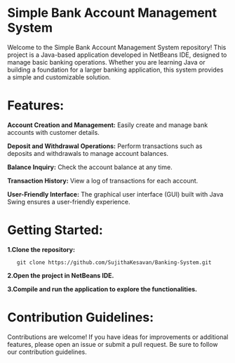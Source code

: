# Simple Bank Account Management System

 Welcome to the Simple Bank Account Management System repository! This project is a Java-based application developed in NetBeans IDE, designed to manage basic banking operations. Whether you are learning Java or building a foundation for a larger banking application, this system provides a simple and customizable solution.

# Features:

**Account Creation and Management:** Easily create and manage bank accounts with customer details.

**Deposit and Withdrawal Operations:** Perform transactions such as deposits and withdrawals to manage account balances.

**Balance Inquiry:** Check the account balance at any time.

**Transaction History:** View a log of transactions for each account.

**User-Friendly Interface:** The graphical user interface (GUI) built with Java Swing ensures a user-friendly experience.

# Getting Started:

  **1.Clone the repository:**

       git clone https://github.com/SujithaKesavan/Banking-System.git

  **2.Open the project in NetBeans IDE.**

 **3.Compile and run the application to explore the functionalities.**   

# Contribution Guidelines:
Contributions are welcome! If you have ideas for improvements or additional features, please open an issue or submit a pull request. Be sure to follow our contribution guidelines.
